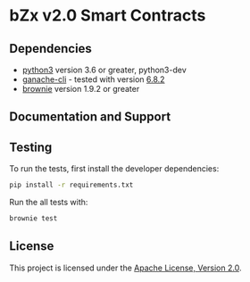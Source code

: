 # bZx v2.0 Smart Contracts

## Dependencies

* [python3](https://www.python.org/downloads/release/python-368/) version 3.6 or greater, python3-dev
* [ganache-cli](https://github.com/trufflesuite/ganache-cli) - tested with version [6.8.2](https://github.com/trufflesuite/ganache-cli/releases/tag/v6.8.2)
* [brownie](https://github.com/eth-brownie/brownie/) version 1.9.2 or greater

## Documentation and Support

## Testing

To run the tests, first install the developer dependencies:

```bash
pip install -r requirements.txt
```

Run the all tests with:

```bash
brownie test
```

## License

This project is licensed under the [Apache License, Version 2.0](LICENSE).
